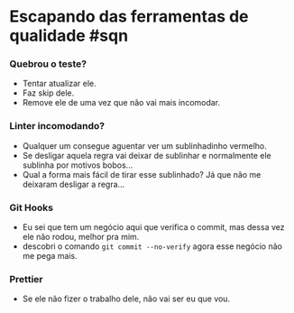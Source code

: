 # Escapando das ferramentas de qualidade #sqn

### Quebrou o teste?

- Tentar atualizar ele.
- Faz skip dele.
- Remove ele de uma vez que não vai mais incomodar.

### Linter incomodando?

- Qualquer um consegue aguentar ver um sublinhadinho vermelho.
- Se desligar aquela regra vai deixar de sublinhar e normalmente ele sublinha por motivos bobos...
- Qual a forma mais fácil de tirar esse sublinhado? Já que não me deixaram desligar a regra...

### Git Hooks

- Eu sei que tem um negócio aqui que verifica o commit, mas dessa vez ele não rodou, melhor pra mim.
- descobri o comando `git commit --no-verify` agora esse negócio não me pega mais.

### Prettier

- Se ele não fizer o trabalho dele, não vai ser eu que vou.
